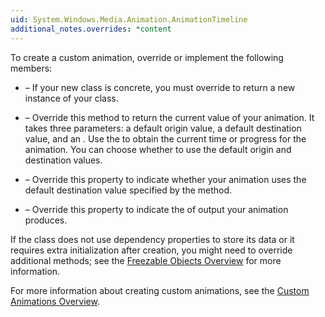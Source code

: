 ```yaml
---
uid: System.Windows.Media.Animation.AnimationTimeline
additional_notes.overrides: *content
---
```


<p>To create a custom animation, override or implement the following members:  
  
-   <xref href="System.Windows.Freezable.CreateInstanceCore"></xref> – If your new class is concrete, you must override <xref href="System.Windows.Freezable.CreateInstanceCore"></xref> to return a new instance of your class.  
  
-   <xref href="System.Windows.Media.Animation.AnimationTimeline.GetCurrentValue(System.Object,System.Object,System.Windows.Media.Animation.AnimationClock)"></xref> – Override this method to return the current value of your animation. It takes three parameters: a default origin value, a default destination value, and an <xref href="System.Windows.Media.Animation.AnimationClock"></xref>. Use the <xref href="System.Windows.Media.Animation.AnimationClock"></xref> to obtain the current time or progress for the animation. You can choose whether to use the default origin and destination values.  
  
-   <xref href="System.Windows.Media.Animation.AnimationTimeline.IsDestinationDefault"></xref> – Override this property to indicate whether your animation uses the default destination value specified by the <xref href="System.Windows.Media.Animation.AnimationTimeline.GetCurrentValue(System.Object,System.Object,System.Windows.Media.Animation.AnimationClock)"></xref> method.  
  
-   <xref href="System.Windows.Media.Animation.AnimationTimeline.TargetPropertyType"></xref> – Override this property to indicate the <xref href="System.Type"></xref> of output your animation produces.  
  
 If the class does not use dependency properties to store its data or it requires extra initialization after creation, you might need to override additional methods; see the [Freezable Objects Overview](~/docs/framework/wpf/advanced/freezable-objects-overview.md) for more information.  
  
 For more information about creating custom animations, see the [Custom Animations Overview](~/docs/framework/wpf/graphics-multimedia/custom-animations-overview.md).</p>


